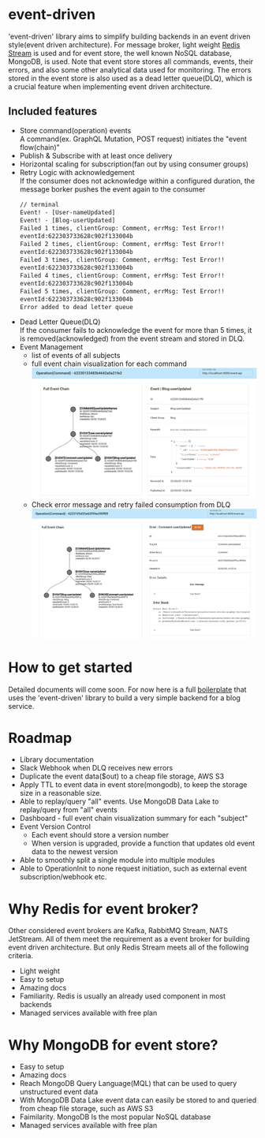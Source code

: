 # event-driven

'event-driven' library aims to simplify building backends in an event driven style(event driven architecture).
For message broker, light weight [Redis Stream](https://redis.io/topics/streams-intro) is used and for event store, the well known NoSQL database, MongoDB, is used. Note that event store stores all commands, events, their errors, and also some other analytical data used for monitoring. The errors stored in the event store is also used as a dead letter queue(DLQ), which is a crucial feature when implementing event driven architecture.

## Included features

- Store command(operation) events\
  A command(ex. GraphQL Mutation, POST request) initiates the "event flow(chain)"
- Publish & Subscribe with at least once delivery
- Horizontal scaling for subscription(fan out by using consumer groups)
- Retry Logic with acknowledgement\
  If the consumer does not acknowledge within a configured duration, the message borker pushes the event again to the consumer
  ```
  // terminal
  Event! - [User-nameUpdated]
  Event! - [Blog-userUpdated]
  Failed 1 times, clientGroup: Comment, errMsg: Test Error!! eventId:622303733628c902f133004b
  Failed 2 times, clientGroup: Comment, errMsg: Test Error!! eventId:622303733628c902f133004b
  Failed 3 times, clientGroup: Comment, errMsg: Test Error!! eventId:622303733628c902f133004b
  Failed 4 times, clientGroup: Comment, errMsg: Test Error!! eventId:622303733628c902f133004b
  Failed 5 times, clientGroup: Comment, errMsg: Test Error!! eventId:622303733628c902f133004b
  Error added to dead letter queue
  ```
- Dead Letter Queue(DLQ)\
  If the consumer fails to acknowledge the event for more than 5 times, it is removed(acknowledged) from the event stream and stored in DLQ.
- Event Management
  - list of events of all subjects
  - full event chain visualization for each command
    ![event-chain](https://github.com/hoffnung8493/event-driven-modular-monolith/blob/master/readme-assets/event-chain.png?raw=true)
  - Check error message and retry failed consumption from DLQ
    ![dead-letter-queue](https://github.com/hoffnung8493/event-driven-modular-monolith/blob/master/readme-assets/dead-letter-queue.png?raw=true)

# How to get started

Detailed documents will come soon.
For now here is a full [boilerplate](https://github.com/hoffnung8493/event-driven-modular-monolith) that uses the 'event-driven' library to build a very simple backend for a blog service.

# Roadmap

- Library documentation
- Slack Webhook when DLQ receives new errors
- Duplicate the event data($out) to a cheap file storage, AWS S3
- Apply TTL to event data in event store(mongodb), to keep the storage size in a reasonable size.
- Able to replay/query "all" events. Use MongoDB Data Lake to replay/query from "all" events
- Dashboard - full event chain visualization summary for each "subject"
- Event Version Control
  - Each event should store a version number
  - When version is upgraded, provide a function that updates old event data to the newest version
- Able to smoothly split a single module into multiple modules
- Able to OperationInit to none request initiation, such as external event subscription/webhook etc.

# Why Redis for event broker?

Other considered event brokers are Kafka, RabbitMQ Stream, NATS JetStream.
All of them meet the requirement as a event broker for building event driven architecture.
But only Redis Stream meets all of the following criteria.

- Light weight
- Easy to setup
- Amazing docs
- Familiarity. Redis is usually an already used component in most backends
- Managed services available with free plan

# Why MongoDB for event store?

- Easy to setup
- Amazing docs
- Reach MongoDB Query Language(MQL) that can be used to query unstructured event data
- With MongoDB Data Lake event data can easily be stored to and queried from cheap file storage, such as AWS S3
- Faimilarity. MongoDB Is the most popular NoSQL database
- Managed services available with free plan

